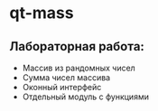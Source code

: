 # qt-mass
## Лабораторная работа:
* Массив из рандомных чисел
* Сумма чисел массива
* Оконный интерфейс
* Отдельный модуль с функциями
